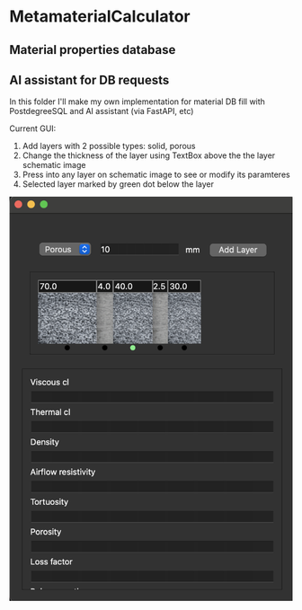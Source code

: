 # MetamaterialCalculator
## Material properties database
## AI assistant for DB requests

In this folder I'll make my own implementation for material DB fill with PostdegreeSQL and AI assistant (via FastAPI, etc)

Current GUI:
1. Add layers with 2 possible types: solid, porous
2. Change the thickness of the layer using TextBox above the the layer schematic image
3. Press into any layer on schematic image to see or modify its paramteres
4. Selected layer marked by green dot below the layer

![current_gui.png](current_gui.png)